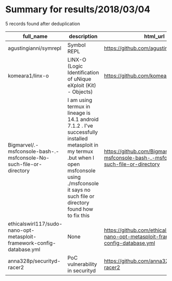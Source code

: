 
# Summary for results/2018/03/04
    
5 records found after deduplication

| full_name | description | html_url | matched_list | matched_count | pushed_at | size | stargazers_count | language | forks_count | vul_ids |
|------------------------------------------------------------------------|---------------------------------------------------------------------------------------------------------------------------------------------------------------------------------------------------------------------|-------------------------------------------------------------------------------------------|----------------------------------|-----------------|---------------------------|--------|--------------------|-------------|---------------|-----------|
| agustingianni/symrepl | Symbol REPL | https://github.com/agustingianni/symrepl | ['exploit'] | 1 | 2018-03-04 21:00:40+00:00 | 8 | 30 | Python | 2 | [] |
| komeara1/linx-o | LINX-O (Logic Identification of uNique eXploit (Kit) - Objects) | https://github.com/komeara1/linx-o | ['exploit'] | 1 | 2018-03-04 02:04:21+00:00 | 3 | 0 | Python | 1 | [] |
| Bigmarvel/.-msfconsole-bash-.-msfconsole-No-such-file-or-directory | I am using termux in lineage is 14.1 android 7.1.2 . I've successfully installed metasploit in my termux .but when I open msfconsole using ./msfconsole it says no such file or directory found how to fix this | https://github.com/Bigmarvel/.-msfconsole-bash-.-msfconsole-No-such-file-or-directory | ['metasploit module OR payload'] | 1 | 2018-03-04 12:59:20+00:00 | 0 | 0 | nan | 0 | [] |
| ethicalswirl117/sudo-nano-opt-metasploit-framework-config-database.yml | None | https://github.com/ethicalswirl117/sudo-nano-opt-metasploit-framework-config-database.yml | ['metasploit module OR payload'] | 1 | 2018-03-04 18:49:13+00:00 | 0 | 0 | nan | 0 | [] |
| anna328p/securityd-racer2 | PoC vulnerability in securityd | https://github.com/anna328p/securityd-racer2 | ['vulnerability poc'] | 1 | 2018-03-04 22:09:17+00:00 | 6 | 1 | Objective-C | 14 | [] |
